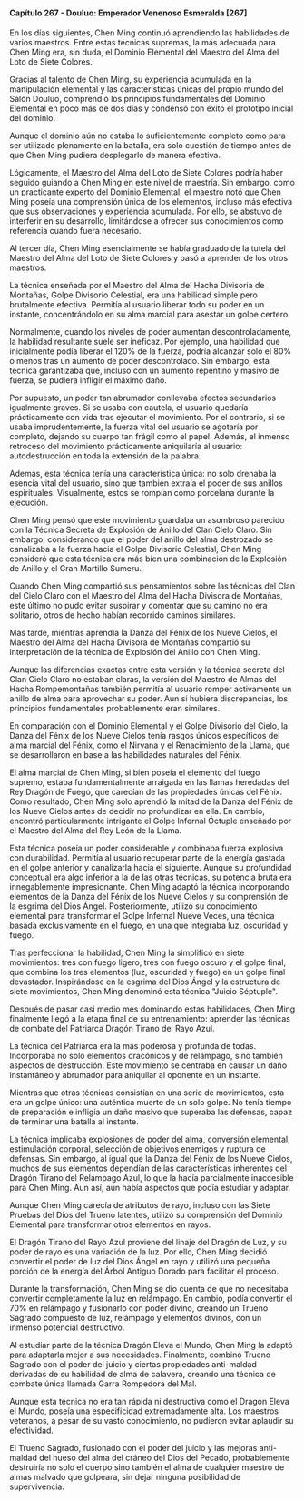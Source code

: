
#### Capítulo 267 - Douluo: Emperador Venenoso Esmeralda [267]

En los días siguientes, Chen Ming continuó aprendiendo las habilidades de varios maestros. Entre estas técnicas supremas, la más adecuada para Chen Ming era, sin duda, el Dominio Elemental del Maestro del Alma del Loto de Siete Colores.

Gracias al talento de Chen Ming, su experiencia acumulada en la manipulación elemental y las características únicas del propio mundo del Salón Douluo, comprendió los principios fundamentales del Dominio Elemental en poco más de dos días y condensó con éxito el prototipo inicial del dominio.

Aunque el dominio aún no estaba lo suficientemente completo como para ser utilizado plenamente en la batalla, era solo cuestión de tiempo antes de que Chen Ming pudiera desplegarlo de manera efectiva.

Lógicamente, el Maestro del Alma del Loto de Siete Colores podría haber seguido guiando a Chen Ming en este nivel de maestría. Sin embargo, como un practicante experto del Dominio Elemental, el maestro notó que Chen Ming poseía una comprensión única de los elementos, incluso más efectiva que sus observaciones y experiencia acumulada. Por ello, se abstuvo de interferir en su desarrollo, limitándose a ofrecer sus conocimientos como referencia cuando fuera necesario.

Al tercer día, Chen Ming esencialmente se había graduado de la tutela del Maestro del Alma del Loto de Siete Colores y pasó a aprender de los otros maestros.

La técnica enseñada por el Maestro del Alma del Hacha Divisoria de Montañas, Golpe Divisorio Celestial, era una habilidad simple pero brutalmente efectiva. Permitía al usuario liberar todo su poder en un instante, concentrándolo en su alma marcial para asestar un golpe certero.

Normalmente, cuando los niveles de poder aumentan descontroladamente, la habilidad resultante suele ser ineficaz. Por ejemplo, una habilidad que inicialmente podía liberar el 120% de la fuerza, podría alcanzar solo el 80% o menos tras un aumento de poder descontrolado. Sin embargo, esta técnica garantizaba que, incluso con un aumento repentino y masivo de fuerza, se pudiera infligir el máximo daño.

Por supuesto, un poder tan abrumador conllevaba efectos secundarios igualmente graves. Si se usaba con cautela, el usuario quedaría prácticamente con vida tras ejecutar el movimiento. Por el contrario, si se usaba imprudentemente, la fuerza vital del usuario se agotaría por completo, dejando su cuerpo tan frágil como el papel. Además, el inmenso retroceso del movimiento prácticamente aniquilaría al usuario: autodestrucción en toda la extensión de la palabra.

Además, esta técnica tenía una característica única: no solo drenaba la esencia vital del usuario, sino que también extraía el poder de sus anillos espirituales. Visualmente, estos se rompían como porcelana durante la ejecución.

Chen Ming pensó que este movimiento guardaba un asombroso parecido con la Técnica Secreta de Explosión de Anillo del Clan Cielo Claro. Sin embargo, considerando que el poder del anillo del alma destrozado se canalizaba a la fuerza hacia el Golpe Divisorio Celestial, Chen Ming consideró que esta técnica era más bien una combinación de la Explosión de Anillo y el Gran Martillo Sumeru.

Cuando Chen Ming compartió sus pensamientos sobre las técnicas del Clan del Cielo Claro con el Maestro del Alma del Hacha Divisora de Montañas, este último no pudo evitar suspirar y comentar que su camino no era solitario, otros de hecho habían recorrido caminos similares.

Más tarde, mientras aprendía la Danza del Fénix de los Nueve Cielos, el Maestro del Alma del Hacha Divisora de Montañas compartió su interpretación de la técnica de Explosión del Anillo con Chen Ming.

Aunque las diferencias exactas entre esta versión y la técnica secreta del Clan Cielo Claro no estaban claras, la versión del Maestro de Almas del Hacha Rompemontañas también permitía al usuario romper activamente un anillo de alma para aprovechar su poder. Aun si hubiera discrepancias, los principios fundamentales probablemente eran similares.

En comparación con el Dominio Elemental y el Golpe Divisorio del Cielo, la Danza del Fénix de los Nueve Cielos tenía rasgos únicos específicos del alma marcial del Fénix, como el Nirvana y el Renacimiento de la Llama, que se desarrollaron en base a las habilidades naturales del Fénix.

El alma marcial de Chen Ming, si bien poseía el elemento del fuego supremo, estaba fundamentalmente arraigada en las llamas heredadas del Rey Dragón de Fuego, que carecían de las propiedades únicas del Fénix. Como resultado, Chen Ming solo aprendió la mitad de la Danza del Fénix de los Nueve Cielos antes de decidir no profundizar en ella. En cambio, encontró particularmente intrigante el Golpe Infernal Óctuple enseñado por el Maestro del Alma del Rey León de la Llama.

Esta técnica poseía un poder considerable y combinaba fuerza explosiva con durabilidad. Permitía al usuario recuperar parte de la energía gastada en el golpe anterior y canalizarla hacia el siguiente. Aunque su profundidad conceptual era algo inferior a la de las otras técnicas, su potencia bruta era innegablemente impresionante. Chen Ming adaptó la técnica incorporando elementos de la Danza del Fénix de los Nueve Cielos y su comprensión de la esgrima del Dios Ángel. Posteriormente, utilizó su conocimiento elemental para transformar el Golpe Infernal Nueve Veces, una técnica basada exclusivamente en el fuego, en una que integraba luz, oscuridad y fuego.

Tras perfeccionar la habilidad, Chen Ming la simplificó en siete movimientos: tres con fuego ligero, tres con fuego oscuro y el golpe final, que combina los tres elementos (luz, oscuridad y fuego) en un golpe final devastador. Inspirándose en la esgrima del Dios Ángel y la estructura de siete movimientos, Chen Ming denominó esta técnica "Juicio Séptuple".

Después de pasar casi medio mes dominando estas habilidades, Chen Ming finalmente llegó a la etapa final de su entrenamiento: aprender las técnicas de combate del Patriarca Dragón Tirano del Rayo Azul.

La técnica del Patriarca era la más poderosa y profunda de todas. Incorporaba no solo elementos dracónicos y de relámpago, sino también aspectos de destrucción. Este movimiento se centraba en causar un daño instantáneo y abrumador para aniquilar al oponente en un instante.

Mientras que otras técnicas consistían en una serie de movimientos, esta era un golpe único: una auténtica muerte de un solo golpe. No tenía tiempo de preparación e infligía un daño masivo que superaba las defensas, capaz de terminar una batalla al instante.

La técnica implicaba explosiones de poder del alma, conversión elemental, estimulación corporal, selección de objetivos enemigos y ruptura de defensas. Sin embargo, al igual que la Danza del Fénix de los Nueve Cielos, muchos de sus elementos dependían de las características inherentes del Dragón Tirano del Relámpago Azul, lo que la hacía parcialmente inaccesible para Chen Ming. Aun así, aún había aspectos que podía estudiar y adaptar.

Aunque Chen Ming carecía de atributos de rayo, incluso con las Siete Pruebas del Dios del Trueno latentes, utilizó su comprensión del Dominio Elemental para transformar otros elementos en rayos.

El Dragón Tirano del Rayo Azul proviene del linaje del Dragón de Luz, y su poder de rayo es una variación de la luz. Por ello, Chen Ming decidió convertir el poder de luz del Dios Ángel en rayo y utilizó una pequeña porción de la energía del Árbol Antiguo Dorado para facilitar el proceso.

Durante la transformación, Chen Ming se dio cuenta de que no necesitaba convertir completamente la luz en relámpago. En cambio, podía convertir el 70% en relámpago y fusionarlo con poder divino, creando un Trueno Sagrado compuesto de luz, relámpago y elementos divinos, con un inmenso potencial destructivo.

Al estudiar parte de la técnica Dragón Eleva el Mundo, Chen Ming la adaptó para adaptarla mejor a sus necesidades. Finalmente, combinó Trueno Sagrado con el poder del juicio y ciertas propiedades anti-maldad derivadas de su habilidad de alma de calavera, creando una técnica de combate única llamada Garra Rompedora del Mal.

Aunque esta técnica no era tan rápida ni destructiva como el Dragón Eleva el Mundo, poseía una especificidad extremadamente alta. Los maestros veteranos, a pesar de su vasto conocimiento, no pudieron evitar aplaudir su efectividad.

El Trueno Sagrado, fusionado con el poder del juicio y las mejoras anti-maldad del hueso del alma del cráneo del Dios del Pecado, probablemente destruiría no solo el cuerpo sino también el alma de cualquier maestro de almas malvado que golpeara, sin dejar ninguna posibilidad de supervivencia.